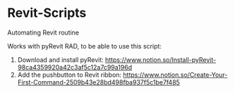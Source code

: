 # Revit-Scripts
Automating Revit routine

Works with pyRevit RAD, to be able to use this script:
  1. Download and install pyRevit: https://www.notion.so/Install-pyRevit-98ca4359920a42c3af5c12a7c99a196d
  2. Add the pushbutton to Revit ribbon: https://www.notion.so/Create-Your-First-Command-2509b43e28bd498fba937f5c1be7f485
